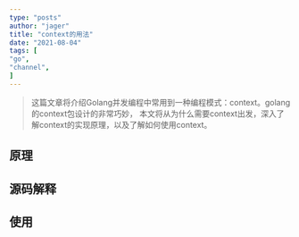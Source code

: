 ```yaml
---
type: "posts"
author: "jager"
title: "context的用法"
date: "2021-08-04"
tags: [
"go",
"channel",
]
---
```

> 这篇文章将介绍Golang并发编程中常用到一种编程模式：context。golang的context包设计的非常巧妙，
> 本文将从为什么需要context出发，深入了解context的实现原理，以及了解如何使用context。
<!--more-->

## 原理
## 源码解释
## 使用
